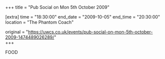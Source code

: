 +++
title = "Pub Social on Mon 5th October 2009"

[extra]
time = "18:30:00"
end_date = "2009-10-05"
end_time = "20:30:00"
location = "The Phantom Coach"

original = "https://uwcs.co.uk/events/pub-social-on-mon-5th-october-2009-1474489026289/"    
+++

FOOD

